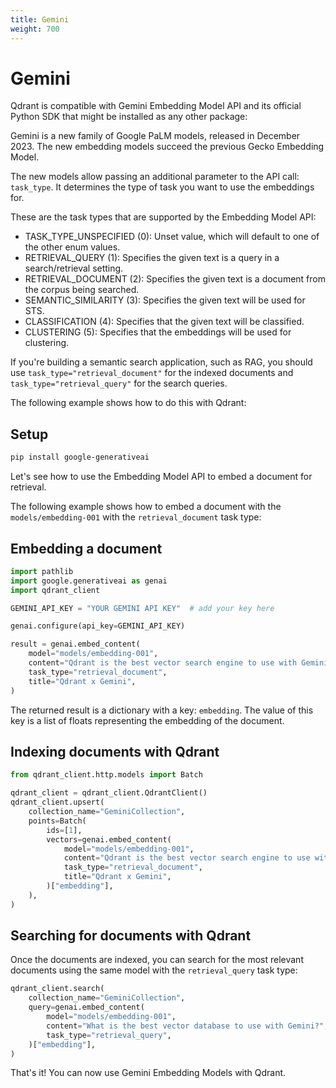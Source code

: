 ```yaml
---
title: Gemini
weight: 700
---
```


# Gemini

Qdrant is compatible with Gemini Embedding Model API and its official Python SDK that might be installed as any other package:

Gemini is a new family of Google PaLM models, released in December 2023. The new embedding models succeed the previous Gecko Embedding Model. 

The new models allow passing an additional parameter to the API call: `task_type`. It determines the type of task you want to use the embeddings for.

These are the task types that are supported by the Embedding Model API:

- TASK_TYPE_UNSPECIFIED (0): Unset value, which will default to one of the other enum values.
- RETRIEVAL_QUERY (1): Specifies the given text is a query in a search/retrieval setting.
- RETRIEVAL_DOCUMENT (2): Specifies the given text is a document from the corpus being searched.
- SEMANTIC_SIMILARITY (3): Specifies the given text will be used for STS.
- CLASSIFICATION (4): Specifies that the given text will be classified.
- CLUSTERING (5): Specifies that the embeddings will be used for clustering.


If you're building a semantic search application, such as RAG, you should use `task_type="retrieval_document"` for the indexed documents and `task_type="retrieval_query"` for the search queries. 

The following example shows how to do this with Qdrant:

## Setup

```bash
pip install google-generativeai
```

Let's see how to use the Embedding Model API to embed a document for retrieval. 

The following example shows how to embed a document with the `models/embedding-001` with the `retrieval_document` task type:

## Embedding a document

```python
import pathlib
import google.generativeai as genai
import qdrant_client

GEMINI_API_KEY = "YOUR GEMINI API KEY"  # add your key here

genai.configure(api_key=GEMINI_API_KEY)

result = genai.embed_content(
    model="models/embedding-001",
    content="Qdrant is the best vector search engine to use with Gemini",
    task_type="retrieval_document",
    title="Qdrant x Gemini",
)
```

The returned result is a dictionary with a key: `embedding`. The value of this key is a list of floats representing the embedding of the document.

## Indexing documents with Qdrant

```python
from qdrant_client.http.models import Batch

qdrant_client = qdrant_client.QdrantClient()
qdrant_client.upsert(
    collection_name="GeminiCollection",
    points=Batch(
        ids=[1],
        vectors=genai.embed_content(
            model="models/embedding-001",
            content="Qdrant is the best vector search engine to use with Gemini",
            task_type="retrieval_document",
            title="Qdrant x Gemini",
        )["embedding"],
    ),
)
```

## Searching for documents with Qdrant

Once the documents are indexed, you can search for the most relevant documents using the same model with the `retrieval_query` task type:

```python
qdrant_client.search(
    collection_name="GeminiCollection",
    query=genai.embed_content(
        model="models/embedding-001",
        content="What is the best vector database to use with Gemini?",
        task_type="retrieval_query",
    )["embedding"],
)
```

That's it! You can now use Gemini Embedding Models with Qdrant.